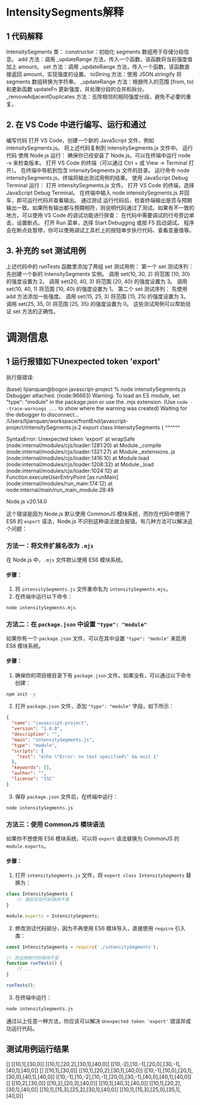 # IntensitySegments解释

## 1 代码解释
IntensitySegments 类：
constructor：初始化 segments 数组用于存储分段信息。
add 方法：调用 _updateRange 方法，传入一个函数，该函数将当前强度值加上 amount。
set 方法：调用 _updateRange 方法，传入一个函数，该函数直接返回 amount，实现强度的设置。
toString 方法：使用 JSON.stringify 将 segments 数组转换为字符串。
_updateRange 方法：根据传入的范围 [from, to) 和更新函数 updateFn 更新强度，并处理分段的合并和拆分。
_removeAdjacentDuplicates 方法：去除相邻的相同强度分段，避免不必要的重复。
## 2. 在 VS Code 中进行编写、运行和通过
编写代码
打开 VS Code，创建一个新的 JavaScript 文件，例如 intensitySegments.js。
将上述代码复制到 intensitySegments.js 文件中。
运行代码
使用 Node.js 运行：
确保你已经安装了 Node.js。可以在终端中运行 node -v 来检查版本。
打开 VS Code 的终端（可以通过 Ctrl + 或 View -> Terminal 打开）。
在终端中导航到包含 intensitySegments.js 文件的目录。
运行命令 node intensitySegments.js，终端将输出测试用例的结果。
使用 JavaScript Debug Terminal 运行：
打开 intensitySegments.js 文件。
打开 VS Code 的终端，选择 JavaScript Debug Terminal。
在终端中输入 node intensitySegments.js 并回车，即可运行代码并查看输出。
通过测试
运行代码后，检查终端输出是否与预期输出一致。如果所有输出都与预期相符，则说明代码通过了测试。如果有不一致的地方，可以使用 VS Code 的调试功能进行排查：
在代码中需要调试的行号旁边单击，设置断点。
打开 Run 菜单，选择 Start Debugging 或按 F5 启动调试。
程序会在断点处暂停，你可以使用调试工具栏上的按钮单步执行代码、查看变量值等。
## 3. 补充的 set 测试用例
上述代码中的 runTests 函数里添加了两组 set 测试用例：
第一个 set 测试序列：
先创建一个新的 IntensitySegments 实例。
调用 set(10, 30, 2) 将范围 [10, 30) 的强度设置为 2。
调用 set(20, 40, 3) 将范围 [20, 40) 的强度设置为 3。
调用 set(10, 40, 1) 将范围 [10, 40) 的强度设置为 1。
第二个 set 测试序列：
先使用 add 方法添加一些强度。
调用 set(15, 25, 3) 将范围 [15, 25) 的强度设置为 3。
调用 set(25, 35, 0) 将范围 [25, 35) 的强度设置为 0。
这些测试用例可以帮助验证 set 方法的正确性。


# 调测信息

## 1 运行报错如下Unexpected token 'export'
执行报错误:

(base) lijianquan@bogon javascript-project % node intensitySegments.js
Debugger attached.
(node:96663) Warning: To load an ES module, set "type": "module" in the package.json or use the .mjs extension.
(Use `node --trace-warnings ...` to show where the warning was created)
Waiting for the debugger to disconnect...
/Users/lijianquan/workspace/frontEnd/javascript-project/intensitySegments.js:2
export class IntensitySegments {
^^^^^^

SyntaxError: Unexpected token 'export'
    at wrapSafe (node:internal/modules/cjs/loader:1281:20)
    at Module._compile (node:internal/modules/cjs/loader:1321:27)
    at Module._extensions..js (node:internal/modules/cjs/loader:1416:10)
    at Module.load (node:internal/modules/cjs/loader:1208:32)
    at Module._load (node:internal/modules/cjs/loader:1024:12)
    at Function.executeUserEntryPoint [as runMain] (node:internal/modules/run_main:174:12)
    at node:internal/main/run_main_module:28:49

Node.js v20.14.0


这个错误是因为 Node.js 默认使用 CommonJS 模块系统，而你在代码中使用了 ES6 的 `export` 语法，Node.js 不识别这种语法就会报错。有几种方法可以解决这个问题：

### 方法一：将文件扩展名改为 `.mjs`
在 Node.js 中，`.mjs` 文件默认使用 ES6 模块系统。

#### 步骤：
1. 将 `intensitySegments.js` 文件重命名为 `intensitySegments.mjs`。
2. 在终端中运行以下命令：
```bash
node intensitySegments.mjs
```

### 方法二：在 `package.json` 中设置 `"type": "module"`
如果你有一个 `package.json` 文件，可以在其中设置 `"type": "module"` 来启用 ES6 模块系统。

#### 步骤：
1. 确保你的项目根目录下有 `package.json` 文件。如果没有，可以通过以下命令创建：
```bash
npm init -y
```
2. 打开 `package.json` 文件，添加 `"type": "module"` 字段，如下所示：
```json
{
  "name": "javascript-project",
  "version": "1.0.0",
  "description": "",
  "main": "intensitySegments.js",
  "type": "module",
  "scripts": {
    "test": "echo \"Error: no test specified\" && exit 1"
  },
  "keywords": [],
  "author": "",
  "license": "ISC"
}
```
3. 保存 `package.json` 文件后，在终端中运行：
```bash
node intensitySegments.js
```

### 方法三：使用 CommonJS 模块语法
如果你不想使用 ES6 模块系统，可以将 `export` 语法替换为 CommonJS 的 `module.exports`。

#### 步骤：
1. 打开 `intensitySegments.js` 文件，将 `export class IntensitySegments` 替换为：
```javascript
class IntensitySegments {
    // 类的实现代码保持不变
}

module.exports = IntensitySegments;
```
2. 修改测试代码部分，因为不再使用 ES6 模块导入，直接使用 `require` 引入类：
```javascript
const IntensitySegments = require('./intensitySegments');

// 测试用例代码保持不变
function runTests() {
    // ...
}

runTests();
```
3. 在终端中运行：
```bash
node intensitySegments.js
```

通过以上任意一种方法，你应该可以解决 `Unexpected token 'export'` 错误并成功运行代码。 


## 测试用例运行结果

[]
[[10,1],[30,0]]
[[10,1],[20,2],[30,1],[40,0]]
[[10,-2],[10,-1],[20,0],[30,-1],[40,1],[40,0]]
[]
[[10,1],[30,0]]
[[10,1],[20,2],[30,1],[40,0]]
[[10,-1],[10,0],[20,1],[30,0],[40,1],[40,0]]
[[10,-1],[10,-2],[10,-1],[20,0],[30,-1],[40,0],[40,1],[40,0]]
[]
[[10,2],[30,0]]
[[10,2],[20,3],[40,0]]
[[10,1],[40,3],[40,0]]
[[10,1],[20,2],[30,1],[40,0]]
[[10,1],[15,3],[25,2],[30,1],[40,0]]
[[10,1],[15,3],[25,0],[35,1],[40,0]]

